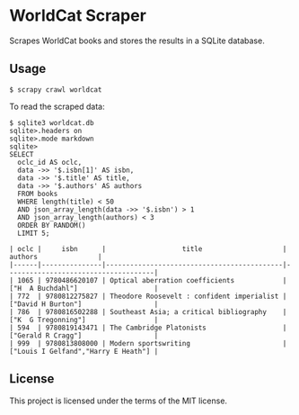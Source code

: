 # WorldCat Scraper

Scrapes WorldCat books and stores the results in a SQLite database.

## Usage

```
$ scrapy crawl worldcat
```

To read the scraped data:

```
$ sqlite3 worldcat.db
sqlite>.headers on
sqlite>.mode markdown
sqlite>
SELECT
  oclc_id AS oclc,
  data ->> '$.isbn[1]' AS isbn,
  data ->> '$.title' AS title,
  data ->> '$.authors' AS authors
  FROM books
  WHERE length(title) < 50
  AND json_array_length(data ->> '$.isbn') > 1
  AND json_array_length(authors) < 3
  ORDER BY RANDOM()
  LIMIT 5;

| oclc |     isbn      |                   title                    |               authors               |
|------|---------------|--------------------------------------------|-------------------------------------|
| 1065 | 9780486620107 | Optical aberration coefficients            | ["H  A Buchdahl"]                   |
| 772  | 9780812275827 | Theodore Roosevelt : confident imperialist | ["David H Burton"]                  |
| 786  | 9780816502288 | Southeast Asia; a critical bibliography    | ["K  G Tregonning"]                 |
| 594  | 9780819143471 | The Cambridge Platonists                   | ["Gerald R Cragg"]                  |
| 999  | 9780813808000 | Modern sportswriting                       | ["Louis I Gelfand","Harry E Heath"] |
```

## License

This project is licensed under the terms of the MIT license.
